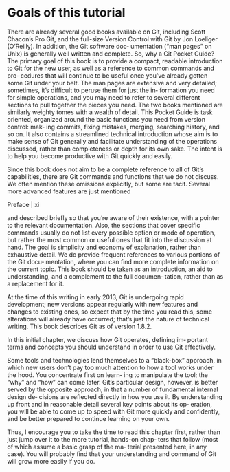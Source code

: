 # Goals of this tutorial

There are already several good books available on Git, including Scott Chacon’s Pro Git, and the full-size Version Control with Git by Jon Loeliger (O’Reilly). In addition, the Git software doc‐ umentation (“man pages” on Unix) is generally well written and complete. So, why a Git Pocket Guide? The primary goal of this book is to provide a compact, readable introduction to Git for the new user, as well as a reference to common commands and pro‐ cedures that will continue to be useful once you’ve already gotten some Git under your belt. The man pages are extensive and very detailed; sometimes, it’s difficult to peruse them for just the in‐ formation you need for simple operations, and you may need to refer to several different sections to pull together the pieces you need. The two books mentioned are similarly weighty tomes with a wealth of detail. This Pocket Guide is task oriented, organized around the basic functions you need from version control: mak‐ ing commits, fixing mistakes, merging, searching history, and so on. It also contains a streamlined technical introduction whose aim is to make sense of Git generally and facilitate understanding of the operations discussed, rather than completeness or depth for its own sake. The intent is to help you become productive with Git quickly and easily.

Since this book does not aim to be a complete reference to all of Git’s capabilities, there are Git commands and functions that we do not discuss. We often mention these omissions explicitly, but some are tacit. Several more advanced features are just mentioned

Preface | xi

and described briefly so that you’re aware of their existence, with a pointer to the relevant documentation. Also, the sections that cover specific commands usually do not list every possible option or mode of operation, but rather the most common or useful ones that fit into the discussion at hand. The goal is simplicity and economy of explanation, rather than exhaustive detail. We do provide frequent references to various portions of the Git docu‐ mentation, where you can find more complete information on the current topic. This book should be taken as an introduction, an aid to understanding, and a complement to the full documen‐ tation, rather than as a replacement for it.

At the time of this writing in early 2013, Git is undergoing rapid development; new versions appear regularly with new features and changes to existing ones, so expect that by the time you read this, some alterations will already have occurred; that’s just the nature of technical writing. This book describes Git as of version 1.8.2.









In this initial chapter, we discuss how Git operates, defining im‐ portant terms and concepts you should understand in order to use Git effectively.

Some tools and technologies lend themselves to a “black-box” approach, in which new users don’t pay too much attention to how a tool works under the hood. You concentrate first on learn‐ ing to manipulate the tool; the “why” and “how” can come later. Git’s particular design, however, is better served by the opposite approach, in that a number of fundamental internal design de‐ cisions are reflected directly in how you use it. By understanding up front and in reasonable detail several key points about its op‐ eration, you will be able to come up to speed with Git more quickly and confidently, and be better prepared to continue learning on your own.

Thus, I encourage you to take the time to read this chapter first, rather than just jump over it to the more tutorial, hands-on chap‐ ters that follow (most of which assume a basic grasp of the ma‐ terial presented here, in any case). You will probably find that your understanding and command of Git will grow more easily if you do.
